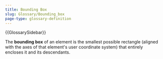 ```yaml
---
title: Bounding Box
slug: Glossary/Bounding_box
page-type: glossary-definition
---
```


{{GlossarySidebar}}

The **bounding box** of an element is the smallest possible rectangle (aligned with the axes of that element's user coordinate system) that entirely encloses it and its descendants.
